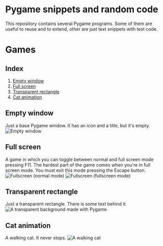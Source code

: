 # Pygame snippets and random code
This repository contains several Pygame programs. Some of them are useful to reuse and to extend, other are just text snippets with test code.
# Games
## Index
1. [Empty window](#empty-window)
2. [Full screen](#full-screen)
3. [Transparent rectangle](#transparent-rectangle)
4. [Cat animation](#cat-animation)

## Empty window
Just a base Pygame window. It has an icon and a title, but it's empty.
![Empty window](https://notabug.org/jorgesumle/pygame_stuff/raw/master/snapshots/empty_window.png)
## Full screen
A game in which you can toggle between normal and full screen mode pressing F11. The hardest part of the game comes when you're in full screen mode. You must exit this mode pressing the Escape button.
![Fullscreen (normal mode)](https://notabug.org/jorgesumle/pygame_stuff/raw/master/snapshots/full_screen-%28normal_mode%29.png)
![Fullscreen (fullscreen mode)](https://notabug.org/jorgesumle/pygame_stuff/raw/master/snapshots/full_screen-%28full_screen_%20mode%29.png)
## Transparent rectangle
Just a transparent rectangle. There is some text behind it.
![A transparent background made with Pygame](https://notabug.org/jorgesumle/pygame_stuff/raw/master/snapshots/transparent_rectangle.png)
## Cat animation
A walking cat. It never stops.
![A walking cat](https://notabug.org/jorgesumle/pygame_stuff/raw/master/snapshots/cat_animation.gif)
